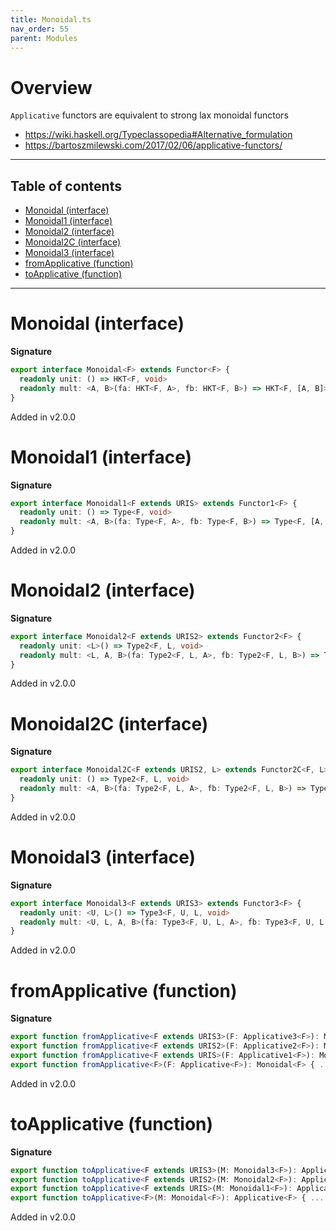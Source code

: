 ```yaml
---
title: Monoidal.ts
nav_order: 55
parent: Modules
---
```


# Overview

`Applicative` functors are equivalent to strong lax monoidal functors

- https://wiki.haskell.org/Typeclassopedia#Alternative_formulation
- https://bartoszmilewski.com/2017/02/06/applicative-functors/

---

<h2 class="text-delta">Table of contents</h2>

- [Monoidal (interface)](#monoidal-interface)
- [Monoidal1 (interface)](#monoidal1-interface)
- [Monoidal2 (interface)](#monoidal2-interface)
- [Monoidal2C (interface)](#monoidal2c-interface)
- [Monoidal3 (interface)](#monoidal3-interface)
- [fromApplicative (function)](#fromapplicative-function)
- [toApplicative (function)](#toapplicative-function)

---

# Monoidal (interface)

**Signature**

```ts
export interface Monoidal<F> extends Functor<F> {
  readonly unit: () => HKT<F, void>
  readonly mult: <A, B>(fa: HKT<F, A>, fb: HKT<F, B>) => HKT<F, [A, B]>
}
```

Added in v2.0.0

# Monoidal1 (interface)

**Signature**

```ts
export interface Monoidal1<F extends URIS> extends Functor1<F> {
  readonly unit: () => Type<F, void>
  readonly mult: <A, B>(fa: Type<F, A>, fb: Type<F, B>) => Type<F, [A, B]>
}
```

Added in v2.0.0

# Monoidal2 (interface)

**Signature**

```ts
export interface Monoidal2<F extends URIS2> extends Functor2<F> {
  readonly unit: <L>() => Type2<F, L, void>
  readonly mult: <L, A, B>(fa: Type2<F, L, A>, fb: Type2<F, L, B>) => Type2<F, L, [A, B]>
}
```

Added in v2.0.0

# Monoidal2C (interface)

**Signature**

```ts
export interface Monoidal2C<F extends URIS2, L> extends Functor2C<F, L> {
  readonly unit: () => Type2<F, L, void>
  readonly mult: <A, B>(fa: Type2<F, L, A>, fb: Type2<F, L, B>) => Type2<F, L, [A, B]>
}
```

Added in v2.0.0

# Monoidal3 (interface)

**Signature**

```ts
export interface Monoidal3<F extends URIS3> extends Functor3<F> {
  readonly unit: <U, L>() => Type3<F, U, L, void>
  readonly mult: <U, L, A, B>(fa: Type3<F, U, L, A>, fb: Type3<F, U, L, B>) => Type3<F, U, L, [A, B]>
}
```

Added in v2.0.0

# fromApplicative (function)

**Signature**

```ts
export function fromApplicative<F extends URIS3>(F: Applicative3<F>): Monoidal3<F>
export function fromApplicative<F extends URIS2>(F: Applicative2<F>): Monoidal2<F>
export function fromApplicative<F extends URIS>(F: Applicative1<F>): Monoidal1<F>
export function fromApplicative<F>(F: Applicative<F>): Monoidal<F> { ... }
```

Added in v2.0.0

# toApplicative (function)

**Signature**

```ts
export function toApplicative<F extends URIS3>(M: Monoidal3<F>): Applicative3<F>
export function toApplicative<F extends URIS2>(M: Monoidal2<F>): Applicative2<F>
export function toApplicative<F extends URIS>(M: Monoidal1<F>): Applicative1<F>
export function toApplicative<F>(M: Monoidal<F>): Applicative<F> { ... }
```

Added in v2.0.0
